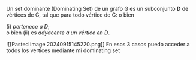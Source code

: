 Un set dominante (Dominating Set) de un grafo G es un subconjunto **D** de vértices de G, tal que para todo vértice de G: o bien

(i) _pertenece a D_;  
o bien (ii) es _adyacente a un vértice en D_.

![[Pasted image 20240915145220.png]]
En esos 3 casos puedo acceder a todos los vertices mediante mi dominating set